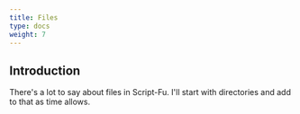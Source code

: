 ```yaml
---
title: Files
type: docs
weight: 7
---
```


## Introduction

There's a lot to say about files in Script-Fu. I'll start with directories and add to that as time allows.